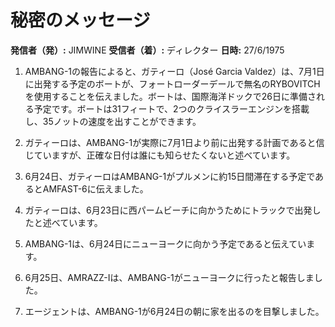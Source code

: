 # 秘密のメッセージ

**発信者（発）:** JIMWINE
**受信者（着）:** ディレクター
**日時:** 27/6/1975

1. AMBANG-1の報告によると、ガティーロ（José Garcia Valdez）は、7月1日に出発する予定のボートが、フォートローダーデールで無名のRYBOVITCHを使用することを伝えました。ボートは、国際海洋ドックで26日に準備される予定です。ボートは31フィートで、2つのクライスラーエンジンを搭載し、35ノットの速度を出すことができます。

2. ガティーロは、AMBANG-1が実際に7月1日より前に出発する計画であると信じていますが、正確な日付は誰にも知らせたくないと述べています。

3. 6月24日、ガティーロはAMBANG-1がプルメンに約15日間滞在する予定であるとAMFAST-6に伝えました。

4. ガティーロは、6月23日に西パームビーチに向かうためにトラックで出発したと述べています。

5. AMBANG-1は、6月24日にニューヨークに向かう予定であると伝えています。

6. 6月25日、AMRAZZ-Iは、AMBANG-1がニューヨークに行ったと報告しました。

7. エージェントは、AMBANG-1が6月24日の朝に家を出るのを目撃しました。